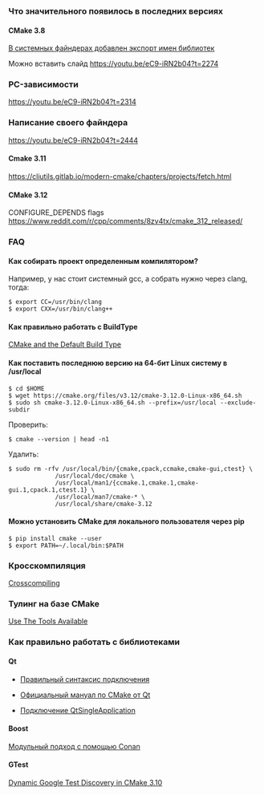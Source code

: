 ### Что значительного появилось в последних версиях

#### CMake 3.8

[В системных файндерах добавлен экспорт имен библиотек](https://youtu.be/eC9-iRN2b04?t=2230)

Можно вставить слайд https://youtu.be/eC9-iRN2b04?t=2274

### PC-зависимости

https://youtu.be/eC9-iRN2b04?t=2314

### Написание своего файндера

https://youtu.be/eC9-iRN2b04?t=2444

#### Cmake 3.11

https://cliutils.gitlab.io/modern-cmake/chapters/projects/fetch.html

#### CMake 3.12

CONFIGURE_DEPENDS flags
https://www.reddit.com/r/cpp/comments/8zv4tx/cmake_312_released/

### FAQ

#### Как собирать проект определенным компилятором?

Например, у нас стоит системный gcc, а собрать нужно через clang, тогда:

```
$ export CC=/usr/bin/clang
$ export CXX=/usr/bin/clang++
```

#### Как правильно работать с BuildType

[CMake and the Default Build Type](https://blog.kitware.com/cmake-and-the-default-build-type/)

#### Как поставить последнюю версию на 64-бит Linux систему в /usr/local

```shell
$ cd $HOME
$ wget https://cmake.org/files/v3.12/cmake-3.12.0-Linux-x86_64.sh
$ sudo sh cmake-3.12.0-Linux-x86_64.sh --prefix=/usr/local --exclude-subdir
```

Проверить:

```
$ cmake --version | head -n1
```

Удалить:

```
$ sudo rm -rfv /usr/local/bin/{cmake,cpack,ccmake,cmake-gui,ctest} \
             /usr/local/doc/cmake \
             /usr/local/man1/{ccmake.1,cmake.1,cmake-gui.1,cpack.1,ctest.1} \
             /usr/local/man7/cmake-* \
             /usr/local/share/cmake-3.12
```

#### Можно установить CMake для локального пользователя через pip

```shell
$ pip install cmake --user
$ export PATH=~/.local/bin:$PATH
```

### Кросскомпиляция

[Crosscompiling](https://gitlab.kitware.com/cmake/community/wikis/doc/cmake/CrossCompiling)

### Тулинг на базе CMake

[Use The Tools Available](https://github.com/lefticus/cppbestpractices/blob/master/02-Use_the_Tools_Available.md)

### Как правильно работать с библиотеками

#### Qt

* [Правильный синтаксис подключения](https://blog.kitware.com/cmake-finding-qt5-the-right-way/)

* [Официальный мануал по CMake от Qt](http://doc.qt.io/qt-5/cmake-manual.html)

* [Подключение QtSingleApplication](https://github.com/qbittorrent/qBittorrent/blob/master/src/CMakeLists.txt#L61)

#### Boost

[Модульный подход с помощью Conan](https://github.com/bincrafters/conan-cmake_findboost_modular)

#### GTest

[Dynamic Google Test Discovery in CMake 3.10](https://blog.kitware.com/dynamic-google-test-discovery-in-cmake-3-10/)

